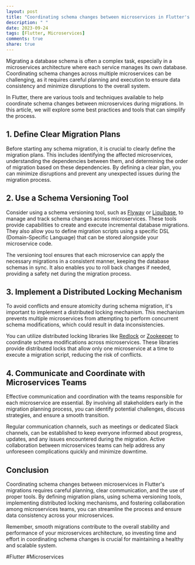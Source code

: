 ```yaml
---
layout: post
title: "Coordinating schema changes between microservices in Flutter's migrations"
description: " "
date: 2023-09-24
tags: [Flutter, Microservices]
comments: true
share: true
---
```


Migrating a database schema is often a complex task, especially in a microservices architecture where each service manages its own database. Coordinating schema changes across multiple microservices can be challenging, as it requires careful planning and execution to ensure data consistency and minimize disruptions to the overall system.

In Flutter, there are various tools and techniques available to help coordinate schema changes between microservices during migrations. In this article, we will explore some best practices and tools that can simplify the process.

## 1. Define Clear Migration Plans

Before starting any schema migration, it is crucial to clearly define the migration plans. This includes identifying the affected microservices, understanding the dependencies between them, and determining the order of migration based on these dependencies. By defining a clear plan, you can minimize disruptions and prevent any unexpected issues during the migration process.

## 2. Use a Schema Versioning Tool

Consider using a schema versioning tool, such as [Flyway](https://flywaydb.org/) or [Liquibase](https://www.liquibase.org/), to manage and track schema changes across microservices. These tools provide capabilities to create and execute incremental database migrations. They also allow you to define migration scripts using a specific DSL (Domain-Specific Language) that can be stored alongside your microservice code.

The versioning tool ensures that each microservice can apply the necessary migrations in a consistent manner, keeping the database schemas in sync. It also enables you to roll back changes if needed, providing a safety net during the migration process.

## 3. Implement a Distributed Locking Mechanism

To avoid conflicts and ensure atomicity during schema migration, it's important to implement a distributed locking mechanism. This mechanism prevents multiple microservices from attempting to perform concurrent schema modifications, which could result in data inconsistencies.

You can utilize distributed locking libraries like [Redlock](https://redis.io/topics/distlock) or [Zookeeper](https://zookeeper.apache.org/) to coordinate schema modifications across microservices. These libraries provide distributed locks that allow only one microservice at a time to execute a migration script, reducing the risk of conflicts.

## 4. Communicate and Coordinate with Microservices Teams

Effective communication and coordination with the teams responsible for each microservice are essential. By involving all stakeholders early in the migration planning process, you can identify potential challenges, discuss strategies, and ensure a smooth transition.

Regular communication channels, such as meetings or dedicated Slack channels, can be established to keep everyone informed about progress, updates, and any issues encountered during the migration. Active collaboration between microservices teams can help address any unforeseen complications quickly and minimize downtime.

## Conclusion

Coordinating schema changes between microservices in Flutter's migrations requires careful planning, clear communication, and the use of proper tools. By defining migration plans, using schema versioning tools, implementing distributed locking mechanisms, and fostering collaboration among microservices teams, you can streamline the process and ensure data consistency across your microservices.

Remember, smooth migrations contribute to the overall stability and performance of your microservices architecture, so investing time and effort in coordinating schema changes is crucial for maintaining a healthy and scalable system.

#Flutter #Microservices